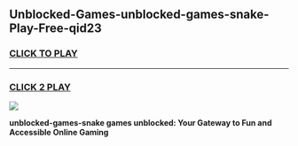 
## Unblocked-Games-unblocked-games-snake-Play-Free-qid23
<h3>
<a href="https://premium76.site?title=unblocked-games-snake&ref=15A">CLICK TO PLAY</a></h3>
<hr>

<h3>
<a href="https://premium76.site?title=unblocked-games-snake&ref=15A">CLICK 2 PLAY</a>
  
</h3>

<a href="https://premium76.site?title=unblocked-games-snake&ref=15A"><img src="https://clearcache.store/games.png"></a>


**unblocked-games-snake games unblocked: Your Gateway to Fun and Accessible Online Gaming**
